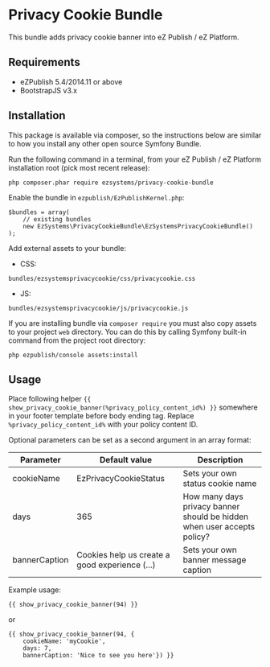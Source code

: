 # Privacy Cookie Bundle

This bundle adds privacy cookie banner into eZ Publish / eZ Platform.

## Requirements

- eZPublish 5.4/2014.11 or above
- BootstrapJS v3.x

## Installation
This package is available via composer, so the instructions below are similar to how you install any other open source Symfony Bundle.

Run the following command in a terminal, from your eZ Publish / eZ Platform installation root (pick most recent release):
```
php composer.phar require ezsystems/privacy-cookie-bundle
```

Enable the bundle in `ezpublish/EzPublishKernel.php`:
```
$bundles = array(
    // existing bundles
    new EzSystems\PrivacyCookieBundle\EzSystemsPrivacyCookieBundle()
);
```

Add external assets to your bundle:

- CSS:
```
bundles/ezsystemsprivacycookie/css/privacycookie.css
```

- JS:
```
bundles/ezsystemsprivacycookie/js/privacycookie.js
```

If you are installing bundle via `composer require` you must also copy assets to your project `web` directory. You can do this by calling Symfony built-in command from the project root directory:

```
php ezpublish/console assets:install
```

## Usage

Place following helper `{{ show_privacy_cookie_banner(%privacy_policy_content_id%) }}` somewhere in your footer template before body ending tag. Replace `%privacy_policy_content_id%` with your policy content ID.

Optional parameters can be set as a second argument in an array format:

Parameter     | Default value                                  | Description
------------- | ---------------------------------------------- | -----------
cookieName    | EzPrivacyCookieStatus                          | Sets your own status cookie name
days          | 365                                            | How many days privacy banner should be hidden when user accepts policy?
bannerCaption | Cookies help us create a good experience (...) | Sets your own banner message caption

Example usage:

```
{{ show_privacy_cookie_banner(94) }}
```

or

```
{{ show_privacy_cookie_banner(94, {
    cookieName: 'myCookie',
    days: 7,
    bannerCaption: 'Nice to see you here'}) }}
```
